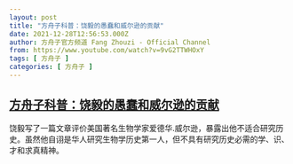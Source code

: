 ```yaml
---
layout: post
title: "方舟子科普：饶毅的愚蠢和威尔逊的贡献"
date: 2021-12-28T12:56:53.000Z
author: 方舟子官方频道 Fang Zhouzi - Official Channel
from: https://www.youtube.com/watch?v=9vG2TTWHOxY
tags: [ 方舟子 ]
categories: [ 方舟子 ]
---
```

<!--1640696213000-->
[方舟子科普：饶毅的愚蠢和威尔逊的贡献](https://www.youtube.com/watch?v=9vG2TTWHOxY)
------

<div>
饶毅写了一篇文章评价美国著名生物学家爱德华.威尔逊，暴露出他不适合研究历史。虽然他自诩是华人研究生物学历史第一人，但不具有研究历史必需的学、识、才和求真精神。
</div>
